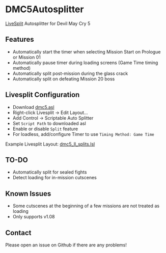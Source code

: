# DMC5Autosplitter

[LiveSplit](http://livesplit.github.io/) Autosplitter for Devil May Cry 5

## Features

- Automatically start the timer when selecting Mission Start on Prologue or Mission 01
- Automatically pause timer during loading screens (Game Time timing method)
- Automatically split post-mission during the glass crack
- Automatically split on defeating Mission 20 boss

## Livesplit Configuration

- Download [dmc5.asl](dmc5.asl)
- Right-click Livesplit -> Edit Layout...
- Add Control -> Scriptable Auto Splitter
- Set `Script Path` to downloaded asl
- Enable or disable `Split` feature
- For loadless, add/configure Timer to use `Timing Method: Game Time`

Example Livesplit Layout: [dmc5_ll_splits.lsl](dmc5_ll_splits.lsl)

## TO-DO

- Automatically split for sealed fights
- Detect loading for in-mission cutscenes

## Known Issues

- Some cutscenes at the beginning of a few missions are not treated as loading
- Only supports v1.08

## Contact

Please open an issue on Github if there are any problems!
